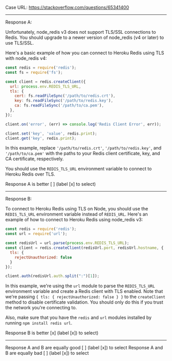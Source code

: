 Case URL: https://stackoverflow.com/questions/65341400

------
Response A:



Unfortunately, node_redis v3 does not support TLS/SSL connections to Redis. You should upgrade to a newer version of node_redis (v4 or later) to use TLS/SSL.

Here's a basic example of how you can connect to Heroku Redis using TLS with node_redis v4:

```javascript
const redis = require('redis');
const fs = require('fs');

const client = redis.createClient({
  url: process.env.REDIS_TLS_URL,
  tls: {
    cert: fs.readFileSync('/path/to/redis.crt'),
    key: fs.readFileSync('/path/to/redis.key'),
    ca: fs.readFileSync('/path/to/ca.pem'),
  },
});

client.on('error', (err) => console.log('Redis Client Error', err));

client.set('key', 'value', redis.print);
client.get('key', redis.print);
```

In this example, replace `'/path/to/redis.crt'`, `'/path/to/redis.key'`, and `'/path/to/ca.pem'` with the paths to your Redis client certificate, key, and CA certificate, respectively.

You should use the `REDIS_TLS_URL` environment variable to connect to Heroku Redis over TLS.

Response A is better [ ] (label [x] to select)

-------
Response B:

To connect to Heroku Redis using TLS on Node, you should use the `REDIS_TLS_URL` environment variable instead of `REDIS_URL`. Here's an example of how to connect to Heroku Redis using node_redis v3:

```javascript
const redis = require('redis');
const url = require('url');

const redisUrl = url.parse(process.env.REDIS_TLS_URL);
const client = redis.createClient(redisUrl.port, redisUrl.hostname, {
  tls: {
    rejectUnauthorized: false
  }
});

client.auth(redisUrl.auth.split(":")[1]);
```

In this example, we're using the `url` module to parse the `REDIS_TLS_URL` environment variable and create a Redis client with TLS enabled. Note that we're passing `{ tls: { rejectUnauthorized: false } }` to the `createClient` method to disable certificate validation. You should only do this if you trust the network you're connecting to.

Also, make sure that you have the `redis` and `url` modules installed by running `npm install redis url`.

Response B is better [x] (label [x]) to select)

-------

Response A and B are equally good [ ] (label [x]) to select
Response A and B are equally bad [ ] (label [x]) to select
